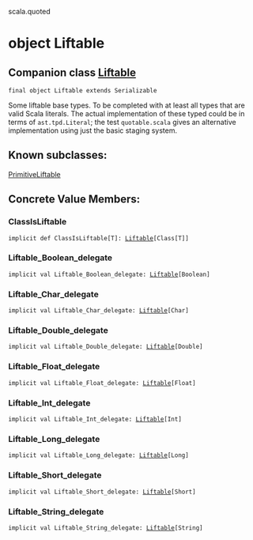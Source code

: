 scala.quoted
# object Liftable

## Companion class <a href="./Liftable.md">Liftable</a>

<pre><code class="language-scala" >final object Liftable extends Serializable</pre></code>
Some liftable base types. To be completed with at least all types
that are valid Scala literals. The actual implementation of these
typed could be in terms of `ast.tpd.Literal`; the test `quotable.scala`
gives an alternative implementation using just the basic staging system.

## Known subclasses:
<a href="./Liftable$/PrimitiveLiftable.md">PrimitiveLiftable</a>
## Concrete Value Members:
### ClassIsLiftable
<pre><code class="language-scala" >implicit def ClassIsLiftable[T]: <a href="./Liftable.md">Liftable</a>[Class[T]]</pre></code>

### Liftable_Boolean_delegate
<pre><code class="language-scala" >implicit val Liftable_Boolean_delegate: <a href="./Liftable.md">Liftable</a>[Boolean]</pre></code>

### Liftable_Char_delegate
<pre><code class="language-scala" >implicit val Liftable_Char_delegate: <a href="./Liftable.md">Liftable</a>[Char]</pre></code>

### Liftable_Double_delegate
<pre><code class="language-scala" >implicit val Liftable_Double_delegate: <a href="./Liftable.md">Liftable</a>[Double]</pre></code>

### Liftable_Float_delegate
<pre><code class="language-scala" >implicit val Liftable_Float_delegate: <a href="./Liftable.md">Liftable</a>[Float]</pre></code>

### Liftable_Int_delegate
<pre><code class="language-scala" >implicit val Liftable_Int_delegate: <a href="./Liftable.md">Liftable</a>[Int]</pre></code>

### Liftable_Long_delegate
<pre><code class="language-scala" >implicit val Liftable_Long_delegate: <a href="./Liftable.md">Liftable</a>[Long]</pre></code>

### Liftable_Short_delegate
<pre><code class="language-scala" >implicit val Liftable_Short_delegate: <a href="./Liftable.md">Liftable</a>[Short]</pre></code>

### Liftable_String_delegate
<pre><code class="language-scala" >implicit val Liftable_String_delegate: <a href="./Liftable.md">Liftable</a>[String]</pre></code>


